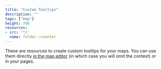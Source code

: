 ```yaml
---
title: "Custom Tooltips"
description: ""
tags: ["map"]
height: 700
resources:
- src: '*/'
  name: folder-:counter
---
```


These are resources to create custom tooltips for your maps. You can use them directly [in the map editor](https://help.opendatasoft.com/platform/en/publishing_data/07_configuring_visualizations/02_configuring_map_view/tooltip.html#custom-html-tooltip) (in which case you will omit the context) or in your pages.
